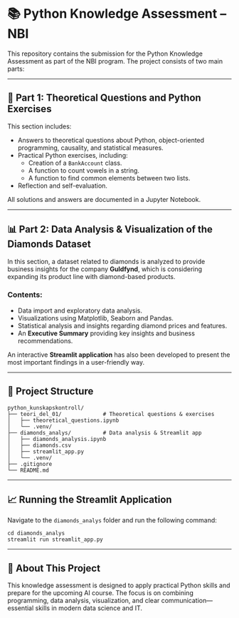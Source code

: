 # 📚 Python Knowledge Assessment – NBI

This repository contains the submission for the Python Knowledge Assessment as part of the NBI program. The project consists of two main parts:

---

## 🚀 Part 1: Theoretical Questions and Python Exercises

This section includes:

- Answers to theoretical questions about Python, object-oriented programming, causality, and statistical measures.
- Practical Python exercises, including:
  - Creation of a `BankAccount` class.
  - A function to count vowels in a string.
  - A function to find common elements between two lists.
- Reflection and self-evaluation.

All solutions and answers are documented in a Jupyter Notebook.

---

## 📊 Part 2: Data Analysis & Visualization of the Diamonds Dataset

In this section, a dataset related to diamonds is analyzed to provide business insights for the company **Guldfynd**, which is considering expanding its product line with diamond-based products.

### Contents:

- Data import and exploratory data analysis.
- Visualizations using Matplotlib, Seaborn and Pandas.
- Statistical analysis and insights regarding diamond prices and features.
- An **Executive Summary** providing key insights and business recommendations.

An interactive **Streamlit application** has also been developed to present the most important findings in a user-friendly way.

---

## 📂 Project Structure

```
python_kunskapskontroll/
├── teori_del_01/             # Theoretical questions & exercises
│   ├── theoretical_questions.ipynb
│   └── .venv/
├── diamonds_analys/          # Data analysis & Streamlit app
│   ├── diamonds_analysis.ipynb
│   ├── diamonds.csv
│   ├── streamlit_app.py
│   └── .venv/
├── .gitignore
└── README.md
```

---

## 📈 Running the Streamlit Application

Navigate to the `diamonds_analys` folder and run the following command:

```
cd diamonds_analys
streamlit run streamlit_app.py
```


---

## 🧠 About This Project

This knowledge assessment is designed to apply practical Python skills and prepare for the upcoming AI course. 
The focus is on combining programming, data analysis, visualization, and clear communication—essential skills in modern data science and IT.

